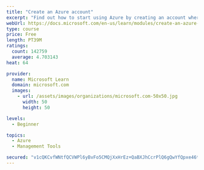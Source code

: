 ```yaml
---
title: "Create an Azure account"
excerpt: "Find out how to start using Azure by creating an account where you’ll see services and personal settings for identity, billing, and preferences."
webUrl: https://docs.microsoft.com/en-us/learn/modules/create-an-azure-account/
type: course
price: Free
length: PT39M
ratings:
  count: 142759
  average: 4.703143
heat: 64

provider:
  name: Microsoft Learn
  domain: microsoft.com
  images:
    - url: /assets/images/organizations/microsoft.com-50x50.jpg
      width: 50
      height: 50

levels:
  - Beginner

topics:
  - Azure
  - Management Tools

secured: "v1cQKCvfWNtfQCVWPl6yBvFo5CMQjXxHrEz+QaBXJhCcrPlQ6gQwYfQpxe46tqisiGCwOvqv43/BR4M+feoRFlsk93v5H8fLNTr/EegM+8MnSSgkFtSjI3t/KIn03/QOtEib8/0quG/ChSU1oYtsVLf1WTPZBH/7UKJT4Qy4LhXpKEKf9pi2OjwRE0TDdh2w8iT8ki7TXNkXYQSE2WVs/P4CyuCob4Grk2d7uoG2nqjoVF13ZYzj7LdFq4VigUAsX6R4Jz24A5xvH0uF1u4FPr0E3TlTg1uJfuVu9222PZM1CMiNJEMf/ue5wRTkBvFY3qhAWQgy1YSohcvkmp3fCypz5lyTN13fxarteLen8U4A+UJDMcwNUTtu0bfgONxJPecxEe2zOFQnbWYHF2nC280Uff6W7Fs00tbP0iwSYTlagQZv8gNz4h8Q6LrB2A5x;ZBhELWmMImFNRLcNC2hpJg=="
---
```


